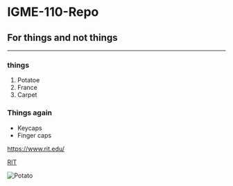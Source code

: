 # IGME-110-Repo
## For things and not things
---
### things
1. Potatoe
2. France
3. Carpet

### Things again
- Keycaps
- Finger caps

https://www.rit.edu/

[RIT](https://www.rit.edu/)

![Potato](https://www.poppycooks.com/wp-content/uploads/2024/01/potato.webp)
